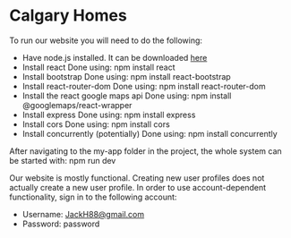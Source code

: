 # Calgary Homes

To run our website you will need to do the following:
- Have node.js installed. It can be downloaded [here](https://nodejs.org/en/download/current)
- Install react
    Done using: npm install react
- Install bootstrap
    Done using: npm install react-bootstrap
- Install react-router-dom
    Done using: npm install react-router-dom
- Install the react google maps api
    Done using: npm install @googlemaps/react-wrapper
- Install express
    Done using: npm install express
- Install cors
    Done using: npm install cors
- Install concurrently (potentially)
      Done using: npm install concurrently

After navigating to the my-app folder in the project, the whole system can be started with:
  npm run dev

Our website is mostly functional. Creating new user profiles does not actually create a new user profile. In order to use account-dependent functionality, 
sign in to the following account:
- Username: JackH88@gmail.com
- Password: password
